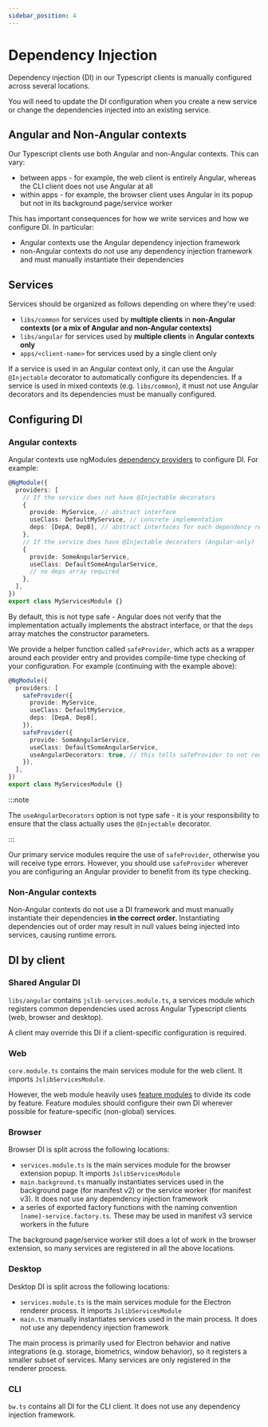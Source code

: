 ```yaml
---
sidebar_position: 4
---
```


# Dependency Injection

Dependency injection (DI) in our Typescript clients is manually configured across several locations.

You will need to update the DI configuration when you create a new service or change the
dependencies injected into an existing service.

## Angular and Non-Angular contexts

Our Typescript clients use both Angular and non-Angular contexts. This can vary:

- between apps - for example, the web client is entirely Angular, whereas the CLI client does not
  use Angular at all
- within apps - for example, the browser client uses Angular in its popup but not in its background
  page/service worker

This has important consequences for how we write services and how we configure DI. In particular:

- Angular contexts use the Angular dependency injection framework
- non-Angular contexts do not use any dependency injection framework and must manually instantiate
  their dependencies

## Services

Services should be organized as follows depending on where they're used:

- `libs/common` for services used by **multiple clients** in **non-Angular contexts (or a mix of
  Angular and non-Angular contexts)**
- `libs/angular` for services used by **multiple clients** in **Angular contexts only**
- `apps/<client-name>` for services used by a single client only

If a service is used in an Angular context only, it can use the Angular `@Injectable` decorator to
automatically configure its dependencies. If a service is used in mixed contexts (e.g.
`libs/common`), it must not use Angular decorators and its dependencies must be manually configured.

## Configuring DI

### Angular contexts

Angular contexts use ngModules
[dependency providers](https://angular.io/guide/dependency-injection-providers) to configure DI. For
example:

```ts
@NgModule({
  providers: [
    // If the service does not have @Injectable decorators
    {
      provide: MyService, // abstract interface
      useClass: DefaultMyService, // concrete implementation
      deps: [DepA, DepB], // abstract interfaces for each dependency required by the DefaultMyService constructor
    },
    // If the service does have @Injectable decorators (Angular-only)
    {
      provide: SomeAngularService,
      useClass: DefaultSomeAngularService,
      // no deps array required
    },
  ],
})
export class MyServicesModule {}
```

By default, this is not type safe - Angular does not verify that the implementation actually
implements the abstract interface, or that the `deps` array matches the constructor parameters.

We provide a helper function called `safeProvider`, which acts as a wrapper around each provider
entry and provides compile-time type checking of your configuration. For example (continuing with
the example above):

```ts
@NgModule({
  providers: [
    safeProvider({
      provide: MyService,
      useClass: DefaultMyService,
      deps: [DepA, DepB],
    }),
    safeProvider({
      provide: SomeAngularService,
      useClass: DefaultSomeAngularService,
      useAngularDecorators: true, // this tells safeProvider to not require a deps array
    }),
  ],
})
export class MyServicesModule {}
```

:::note

The `useAngularDecorators` option is not type safe - it is your responsibility to ensure that the
class actually uses the `@Injectable` decorator.

:::

Our primary service modules require the use of `safeProvider`, otherwise you will receive type
errors. However, you should use `safeProvider` wherever you are configuring an Angular provider to
benefit from its type checking.

### Non-Angular contexts

Non-Angular contexts do not use a DI framework and must manually instantiate their dependencies **in
the correct order**. Instantiating dependencies out of order may result in null values being
injected into services, causing runtime errors.

## DI by client

### Shared Angular DI

`libs/angular` contains `jslib-services.module.ts`, a services module which registers common
dependencies used across Angular Typescript clients (web, browser and desktop).

A client may override this DI if a client-specific configuration is required.

### Web

`core.module.ts` contains the main services module for the web client. It imports
`JslibServicesModule`.

However, the web module heavily uses [feature modules](https://angular.io/guide/feature-modules) to
divide its code by feature. Feature modules should configure their own DI wherever possible for
feature-specific (non-global) services.

### Browser

Browser DI is split across the following locations:

- `services.module.ts` is the main services module for the browser extension popup. It imports
  `JslibServicesModule`
- `main.background.ts` manually instantiates services used in the background page (for manifest v2)
  or the service worker (for manifest v3). It does not use any dependency injection framework
- a series of exported factory functions with the naming convention `[name]-service.factory.ts`.
  These may be used in manifest v3 service workers in the future

The background page/service worker still does a lot of work in the browser extension, so many
services are registered in all the above locations.

### Desktop

Desktop DI is split across the following locations:

- `services.module.ts` is the main services module for the Electron renderer process. It imports
  `JslibServicesModule`
- `main.ts` manually instantiates services used in the main process. It does not use any dependency
  injection framework

The main process is primarily used for Electron behavior and native integrations (e.g. storage,
biometrics, window behavior), so it registers a smaller subset of services. Many services are only
registered in the renderer process.

### CLI

`bw.ts` contains all DI for the CLI client. It does not use any dependency injection framework.
